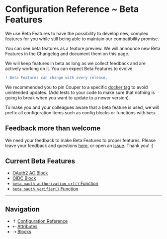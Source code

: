 # Configuration Reference ~ Beta Features

We use Beta Features to have the possibility to develop new, complex features for
you while still being able to maintain our compatibility promise.

You can see beta features as a feature preview. We will announce new Beta Features
in the Changelog and document them on this page.

We will keep features in beta as long as we collect feedback and are actively working
on it. You can expect Beta Features to evolve.

```diff
! Beta Features can change with every release.
```

We recommended you to pin Couper to a specific [docker tag](https://hub.docker.com/r/avenga/couper/tags)
to avoid unintended updates. (Add tests to your code to make sure that nothing is
going to break when you want to update to a newer version).

To make you and your colleagues aware that a beta feature is used, we will prefix
all configuration items such as config blocks or functions with `beta_`.

## Feedback more than welcome

We need your feedback to make Beta Features to proper features. Please leave your
feedback and questions [here](https://github.com/avenga/couper/discussions), or open
an [issue](https://github.com/avenga/couper/issues). Thank you! :)

## Current Beta Features

* [OAuth2 AC Block](blocks/beta-oauth2-ac.md)
* [OIDC Block](blocks/beta-oidc.md)
* [`beta_oauth_authorization_url()` Function](functions.md)
* [`beta_oauth_verifier()` Function](functions.md)

-----

## Navigation

* &#8673; [Configuration Reference](README.md)
* &#8672; [Attributes](attributes.md)
* &#8674; [Blocks](blocks.md)
